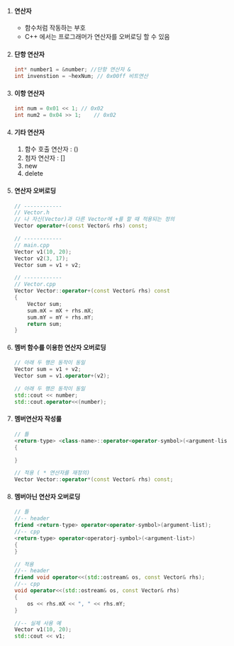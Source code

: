 1. #### 연산자

   - 함수처럼 작동하는 부호
   - C++ 에서는 프로그래머가 연산자를 오버로딩 할 수 있음

2. #### 단항 연산자

   ```c++
   int* number1 = &number; //단항 연산자 &
   int invenstion = ~hexNum; // 0x00ff 비트연산
   ```

3. #### 이항 연산자

   ```c++
   int num = 0x01 << 1;	// 0x02
   int num2 = 0x04 >> 1;	// 0x02
   ```

4. #### 기타 연산자

   1. 함수 호출 연산자 : ()
   2. 첨자 연산자 : []
   3. new
   4. delete

5. #### 연산자 오버로딩

   ```c++
   // ------------
   // Vector.h
   // 나 자신(Vector)과 다른 Vector에 +를 할 때 적용되는 정의
   Vector operator+(const Vector& rhs) const;
   
   // ------------
   // main.cpp
   Vector v1(10, 20);
   Vector v2(3, 17);
   Vector sum = v1 + v2;
   
   // ------------
   // Vector.cpp
   Vector Vector::operator+(const Vector& rhs) const
   {
       Vector sum;
       sum.mX = mX + rhs.mX;
       sum.mY = mY + rhs.mY;
       return sum;
   }
   ```

6. #### 멤버 함수를 이용한 연산자 오버로딩

   ```c++
   // 아래 두 행은 동작이 동일
   Vector sum = v1 + v2;
   Vector sum = v1.operator+(v2);
   
   // 아래 두 행은 동작이 동일
   std::cout << number;
   std::cout.operator<<(number);
   ```

7. #### 멤버연산자 작성룰

   ```c++
   // 틀
   <return-type> <class-name>::operator<operator-symbol>(<argument-list>)
   {
   
   }
   
   // 적용 ( * 연산자를 재정의)
   Vector Vector::operator*(const Vector& rhs) const;
   ```

8. #### 멤버아닌 연산자 오버로딩

   ```c++
   // 틀
   //-- header
   friend <return-type> operator<operator-symbol>(argument-list);
   //-- cpp
   <return-type> operator<operatorj-symbol>(<argument-list>)
   {
   }
   
   // 적용
   //-- header
   friend void operator<<(std::ostream& os, const Vector& rhs);
   //-- cpp
   void operator<<(std::ostream& os, const Vector& rhs)
   {
       os << rhs.mX << ", " << rhs.mY;
   }
   
   //-- 실제 사용 예
   Vector v1(10, 20);
   std::cout << v1;
   ```

   

